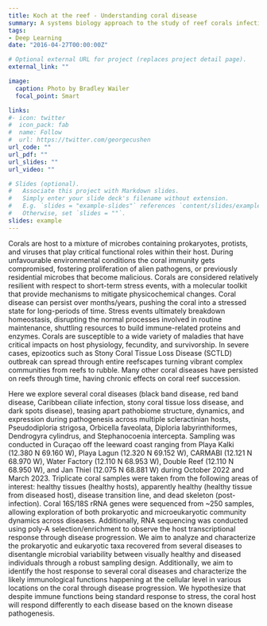 ```yaml
---
title: Koch at the reef - Understanding coral disease
summary: A systems biology approach to the study of reef corals infectious diseases.
tags:
- Deep Learning
date: "2016-04-27T00:00:00Z"

# Optional external URL for project (replaces project detail page).
external_link: ""

image:
  caption: Photo by Bradley Wailer
  focal_point: Smart

links:
#- icon: twitter
#  icon_pack: fab
#  name: Follow
#  url: https://twitter.com/georgecushen
url_code: ""
url_pdf: ""
url_slides: ""
url_video: ""

# Slides (optional).
#   Associate this project with Markdown slides.
#   Simply enter your slide deck's filename without extension.
#   E.g. `slides = "example-slides"` references `content/slides/example-slides.md`.
#   Otherwise, set `slides = ""`.
slides: example
---
```


Corals are host to a mixture of microbes containing prokaryotes, protists, and viruses that play critical functional roles within their host. During unfavourable environmental conditions the coral immunity gets compromised, fostering proliferation of alien pathogens, or previously residential microbes that become malicious. Corals are considered relatively resilient with respect to short-term stress events, with a molecular toolkit that provide mechanisms to mitigate physicochemical changes. Coral disease can persist over months/years, pushing the coral into a stressed state for long-periods of time. Stress events ultimately breakdown homeostasis, disrupting the normal processes involved in routine maintenance, shuttling resources to build immune-related proteins and enzymes. Corals are susceptible to a wide variety of maladies that have critical impacts on host physiology, fecundity, and survivorship. In severe cases, epizootics such as Stony Coral Tissue Loss Disease (SCTLD) outbreak can spread through entire reefscapes turning vibrant complex communities from reefs to rubble. Many other coral diseases have persisted on reefs through time, having chronic effects on coral reef succession. 

Here we explore several coral diseases (black band disease, red band disease, Caribbean ciliate infection, stony coral tissue loss disease, and dark spots disease), teasing apart pathobiome structure, dynamics, and expression during pathogenesis across multiple scleractinian hosts, Pseudodiploria strigosa, Orbicella faveolata, Diploria labyrinthiformes, Dendrogyra cylindrus, and Stephanocoenia intercepta. Sampling was conducted in Curaçao off the leeward coast ranging from Playa Kalki (12.380 N 69.160 W), Playa Lagun (12.320 N 69.152 W), CARMABI (12.121 N 68.970 W), Water Factory (12.110 N 68.953 W), Double Reef (12.110 N 68.950 W), and Jan Thiel (12.075 N 68.881 W) during October 2022 and March 2023. Triplicate coral samples were taken from the following areas of interest: healthy tissues (healthy hosts), apparently healthy (healthy tissue from diseased host), disease transition line, and dead skeleton (post-infection). Coral 16S/18S rRNA genes were sequenced from ~250 samples, allowing exploration of both prokaryotic and microeukaryotic community dynamics across diseases. Additionally, RNA sequencing was conducted using poly-A selection/enrichment to observe the host transcriptional response through disease progression. We aim to analyze and characterize the prokaryotic and eukaryotic taxa recovered from several diseases to disentangle microbial variability between visually healthy and diseased individuals through a robust sampling design. Additionally, we aim to identify the host response to several coral diseases and characterize the likely immunological functions happening at the cellular level in various locations on the coral through disease progression. We hypothesize that despite immune functions being standard response to stress, the coral host will respond differently to each disease based on the known disease pathogenesis.
